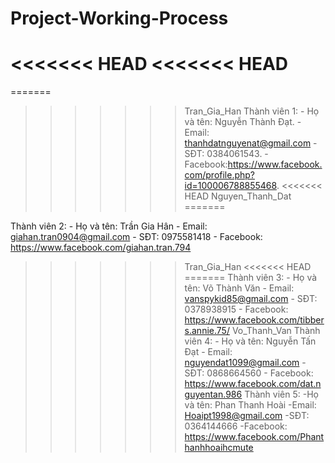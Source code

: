 # Project-Working-Process
<<<<<<< HEAD
<<<<<<< HEAD
=======
=======
>>>>>>> Tran_Gia_Han
Thành viên 1:
    - Họ và tên: Nguyễn Thành Đạt.
    - Email: thanhdatnguyenat@gmail.com
    - SĐT: 0384061543.
    - Facebook:https://www.facebook.com/profile.php?id=100006788855468.
<<<<<<< HEAD
>>>>>>> Nguyen_Thanh_Dat
=======

Thành viên 2:
    - Họ và tên: Trần Gia Hân
    - Email: giahan.tran0904@gmail.com
    - SĐT: 0975581418
    - Facebook: https://www.facebook.com/giahan.tran.794
>>>>>>> Tran_Gia_Han
<<<<<<< HEAD
=======
Thành viên 3:
    - Họ và tên: Võ Thành Văn
    - Email: vanspykid85@gmail.com
    - SĐT: 0378938915
    - Facebook: https://www.facebook.com/tibbers.annie.75/
>>>>>>> Vo_Thanh_Van
Thành viên 4:
    - Họ và tên: Nguyễn Tấn Đạt
    - Email: nguyendat1099@gmail.com
    - SĐT: 0868664560
    - Facebook: https://www.facebook.com/dat.nguyentan.986
Thành viên 5:
    -Họ và tên: Phan Thanh Hoài
    -Email: Hoaipt1998@gmail.com
    -SĐT: 0364144666
    -Facebook: https://www.facebook.com/Phanthanhhoaihcmute